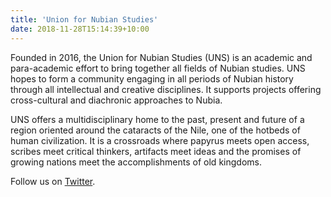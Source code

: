 ```yaml
---
title: 'Union for Nubian Studies'
date: 2018-11-28T15:14:39+10:00
---
```


Founded in 2016, the Union for Nubian Studies (UNS) is an academic and para-academic effort to bring together all fields of Nubian studies. UNS hopes to form a community engaging in all periods of Nubian history through all intellectual and creative disciplines. It supports projects offering cross-cultural and diachronic approaches to Nubia.

UNS offers a multidisciplinary home to the past, present and future of a region oriented around the cataracts of the Nile, one of the hotbeds of human civilization. It is a crossroads where papyrus meets open access, scribes meet critical thinkers, artifacts meet ideas and the promises of growing nations meet the accomplishments of old kingdoms.

Follow us on [Twitter](https://twitter.com/4nubianstudies).
